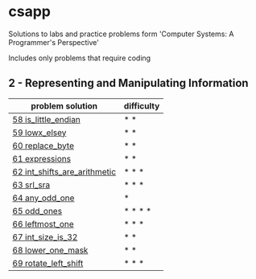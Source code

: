 # csapp
Solutions to labs and practice problems form 'Computer Systems: A Programmer's Perspective'

Includes only problems that require coding

## 2 - Representing and Manipulating Information
|problem solution                                                                                                |difficulty|
|----------------------------------------------------------------------------------------------------------------|----------|
|[58 is_little_endian](2-representing-manipulating-information/is_little_endian.c)                               |* *       |
|[59 lowx_elsey](2-representing-manipulating-information/lowx_elsey.c)                                           |* *       |
|[60 replace_byte](2-representing-manipulating-information/replace_byte.c)                                       |* *       |
|[61 expressions](2-representing-manipulating-information/is_little_endian.c)                                    |* *       |
|[62 int_shifts_are_arithmetic](2-representing-manipulating-information/int_shifts_are_arithmetic.c)             |* * *     |
|[63 srl_sra](2-representing-manipulating-information/srl_sra.c)                                                 |* * *     |
|[64 any_odd_one](2-representing-manipulating-information/any_odd_one.c)                                         |*         |
|[65 odd_ones](2-representing-manipulating-information/odd_ones.c)                                               |* * * *   |
|[66 leftmost_one](2-representing-manipulating-information/leftmost_one.c)                                       |* * *     |
|[67 int_size_is_32](2-representing-manipulating-information/int_size_is_32.c)                                   |* *       |
|[68 lower_one_mask](2-representing-manipulating-information/lower_one_mask.c)                                   |* *       |
|[69 rotate_left_shift](2-representing-manipulating-information/rotate_left_shift.c)                             |* * *     |
